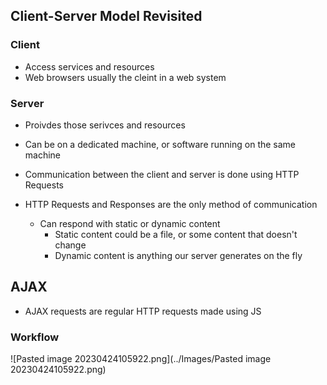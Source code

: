 ## Client-Server Model Revisited
### Client
- Access services and resources
- Web browsers usually the cleint in a web system

### Server
- Proivdes those serivces and resources
- Can be on a dedicated machine, or software running on the same machine

- Communication between the client and server is done using HTTP Requests
- HTTP Requests and Responses are the only method of communication
	- Can respond with static or dynamic content
		- Static content could be a file, or some content that doesn't change
		- Dynamic content is anything our server generates on the fly

## AJAX
- AJAX requests are regular HTTP requests made using JS

### Workflow
![Pasted image 20230424105922.png](../Images/Pasted image 20230424105922.png)